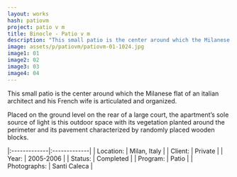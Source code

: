 ```yaml
---
layout: works
hash: patiovm
project: patio v m
title: Binocle - Patio v m
description: "This small patio is the center around which the Milanese flat of an italian architect and his French wife is articulated and organized."
image: assets/p/patiovm/patiovm-01-1024.jpg
image1: 01
image2: 02
image3: 03
image4: 04
---
```


This small patio is the center around which the Milanese flat of an italian architect and his French wife is articulated and organized.

Placed on the ground level on the rear of a large court, the apartment’s sole source of light is this outdoor space with its vegetation planted around the perimeter and its pavement characterized by randomly placed wooden blocks.


|:-------------|:-------------|
| Location:    | Milan, Italy |
| Client:      | Private      |
| Year:        | 2005-2006    |
| Status:      | Completed    |
| Program:     | Patio        |
| Photographs: | Santi Caleca |
